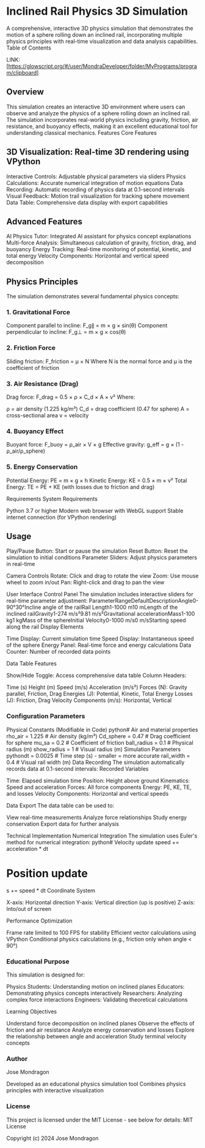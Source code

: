 # Inclined Rail Physics 3D Simulation
A comprehensive, interactive 3D physics simulation that demonstrates the motion of a sphere rolling down an inclined rail, incorporating multiple physics principles with real-time visualization and data analysis capabilities.
Table of Contents

LINK: [https://glowscript.org/#/user/MondraDeveloper/folder/MyPrograms/program/clipboard]

## Overview
This simulation creates an interactive 3D environment where users can observe and analyze the physics of a sphere rolling down an inclined rail. The simulation incorporates real-world physics including gravity, friction, air resistance, and buoyancy effects, making it an excellent educational tool for understanding classical mechanics.
Features
Core Features

## 3D Visualization: Real-time 3D rendering using VPython
Interactive Controls: Adjustable physical parameters via sliders
Physics Calculations: Accurate numerical integration of motion equations
Data Recording: Automatic recording of physics data at 0.1-second intervals
Visual Feedback: Motion trail visualization for tracking sphere movement
Data Table: Comprehensive data display with export capabilities

## Advanced Features

AI Physics Tutor: Integrated AI assistant for physics concept explanations
Multi-force Analysis: Simultaneous calculation of gravity, friction, drag, and buoyancy
Energy Tracking: Real-time monitoring of potential, kinetic, and total energy
Velocity Components: Horizontal and vertical speed decomposition

## Physics Principles
The simulation demonstrates several fundamental physics concepts:

### 1. Gravitational Force

Component parallel to incline: F_g∥ = m × g × sin(θ)
Component perpendicular to incline: F_g⊥ = m × g × cos(θ)

### 2. Friction Force

Sliding friction: F_friction = μ × N
Where N is the normal force and μ is the coefficient of friction

### 3. Air Resistance (Drag)

Drag force: F_drag = 0.5 × ρ × C_d × A × v²
Where:

ρ = air density (1.225 kg/m³)
C_d = drag coefficient (0.47 for sphere)
A = cross-sectional area
v = velocity

### 4. Buoyancy Effect

Buoyant force: F_buoy = ρ_air × V × g
Effective gravity: g_eff = g × (1 - ρ_air/ρ_sphere)

### 5. Energy Conservation

Potential Energy: PE = m × g × h
Kinetic Energy: KE = 0.5 × m × v²
Total Energy: TE = PE + KE (with losses due to friction and drag)

Requirements
System Requirements

Python 3.7 or higher
Modern web browser with WebGL support
Stable internet connection (for VPython rendering)

## Usage

Play/Pause Button: Start or pause the simulation
Reset Button: Reset the simulation to initial conditions
Parameter Sliders: Adjust physics parameters in real-time

Camera Controls
Rotate: Click and drag to rotate the view
Zoom: Use mouse wheel to zoom in/out
Pan: Right-click and drag to pan the view

User Interface
Control Panel
The simulation includes interactive sliders for real-time parameter adjustment:
ParameterRangeDefaultDescriptionAngle0-90°30°Incline angle of the railRail Length1-1000 m10 mLength of the inclined railGravity1-274 m/s²9.81 m/s²Gravitational accelerationMass1-100 kg1 kgMass of the sphereInitial Velocity0-1000 m/s0 m/sStarting speed along the rail
Display Elements

Time Display: Current simulation time
Speed Display: Instantaneous speed of the sphere
Energy Panel: Real-time force and energy calculations
Data Counter: Number of recorded data points

Data Table Features

Show/Hide Toggle: Access comprehensive data table
Column Headers:

Time (s)
Height (m)
Speed (m/s)
Acceleration (m/s²)
Forces (N): Gravity parallel, Friction, Drag
Energies (J): Potential, Kinetic, Total
Energy Losses (J): Friction, Drag
Velocity Components (m/s): Horizontal, Vertical


### Configuration Parameters
Physical Constants (Modifiable in Code)
python# Air and material properties
rho_air = 1.225          # Air density (kg/m³)
Cd_sphere = 0.47         # Drag coefficient for sphere
mu_sa = 0.2              # Coefficient of friction
ball_radius = 0.1        # Physical radius (m)
show_radius = 1          # Visual radius (m)
Simulation Parameters
pythondt = 0.0025              # Time step (s) - smaller = more accurate
rail_width = 0.4         # Visual rail width (m)
Data Recording
The simulation automatically records data at 0.1-second intervals:
Recorded Variables

Time: Elapsed simulation time
Position: Height above ground
Kinematics: Speed and acceleration
Forces: All force components
Energy: PE, KE, TE, and losses
Velocity Components: Horizontal and vertical speeds

Data Export
The data table can be used to:

View real-time measurements
Analyze force relationships
Study energy conservation
Export data for further analysis

Technical Implementation
Numerical Integration
The simulation uses Euler's method for numerical integration:
python# Velocity update
speed += acceleration * dt

# Position update
s += speed * dt
Coordinate System

X-axis: Horizontal direction
Y-axis: Vertical direction (up is positive)
Z-axis: Into/out of screen

Performance Optimization

Frame rate limited to 100 FPS for stability
Efficient vector calculations using VPython
Conditional physics calculations (e.g., friction only when angle < 90°)

### Educational Purpose
This simulation is designed for:

Physics Students: Understanding motion on inclined planes
Educators: Demonstrating physics concepts interactively
Researchers: Analyzing complex force interactions
Engineers: Validating theoretical calculations

Learning Objectives

Understand force decomposition on inclined planes
Observe the effects of friction and air resistance
Analyze energy conservation and losses
Explore the relationship between angle and acceleration
Study terminal velocity concepts

 ### Author
Jose Mondragon

Developed as an educational physics simulation tool
Combines physics principles with interactive visualization

### License
This project is licensed under the MIT License - see below for details:
MIT License

Copyright (c) 2024 Jose Mondragon

